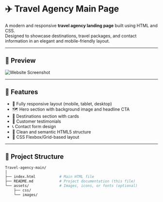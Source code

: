 # ✈️ Travel Agency Main Page

A modern and responsive **travel agency landing page** built using HTML and CSS.  
Designed to showcase destinations, travel packages, and contact information in an elegant and mobile-friendly layout.

---

## 📸 Preview

![Website Screenshot](preview.png) <!-- 필요시 이미지 추가 가능 -->

---

## 🚀 Features

- 📱 Fully responsive layout (mobile, tablet, desktop)
- 🗺️ Hero section with background image and headline CTA
- 📍 Destinations section with cards
- 💬 Customer testimonials
- 📞 Contact form design
- 📄 Clean and semantic HTML5 structure
- 🎨 CSS Flexbox/Grid-based layout

---

## 🧭 Project Structure

```bash
Travel-agency-main/
│
├── index.html           # Main HTML file
├── README.md            # Project documentation (this file)
└── assets/              # Images, icons, or fonts (optional)
    ├── css/
    └── images/

